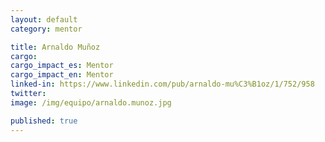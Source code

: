 ```yaml
---
layout: default
category: mentor

title: Arnaldo Muñoz
cargo:
cargo_impact_es: Mentor
cargo_impact_en: Mentor
linked-in: https://www.linkedin.com/pub/arnaldo-mu%C3%B1oz/1/752/958
twitter:
image: /img/equipo/arnaldo.munoz.jpg

published: true
---
```

